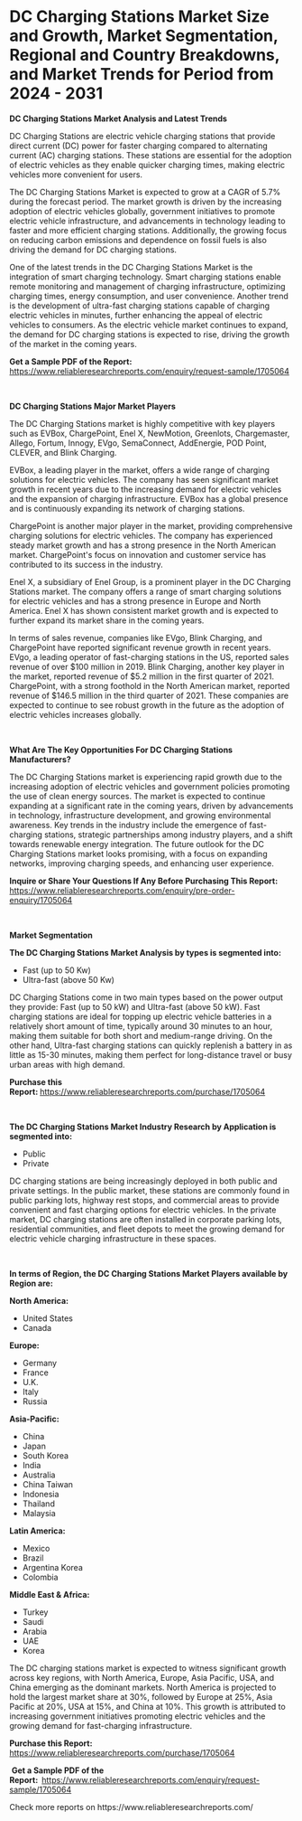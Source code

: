 <p><h1>DC Charging Stations Market Size and Growth, Market Segmentation, Regional and Country Breakdowns, and Market Trends for Period from 2024 -  2031</h1></p><p><strong>DC Charging Stations Market Analysis and Latest Trends</strong></p>
<p><p>DC Charging Stations are electric vehicle charging stations that provide direct current (DC) power for faster charging compared to alternating current (AC) charging stations. These stations are essential for the adoption of electric vehicles as they enable quicker charging times, making electric vehicles more convenient for users.</p><p>The DC Charging Stations Market is expected to grow at a CAGR of 5.7% during the forecast period. The market growth is driven by the increasing adoption of electric vehicles globally, government initiatives to promote electric vehicle infrastructure, and advancements in technology leading to faster and more efficient charging stations. Additionally, the growing focus on reducing carbon emissions and dependence on fossil fuels is also driving the demand for DC charging stations.</p><p>One of the latest trends in the DC Charging Stations Market is the integration of smart charging technology. Smart charging stations enable remote monitoring and management of charging infrastructure, optimizing charging times, energy consumption, and user convenience. Another trend is the development of ultra-fast charging stations capable of charging electric vehicles in minutes, further enhancing the appeal of electric vehicles to consumers. As the electric vehicle market continues to expand, the demand for DC charging stations is expected to rise, driving the growth of the market in the coming years.</p></p>
<p><strong>Get a Sample PDF of the Report:&nbsp;</strong> <a href="https://www.reliableresearchreports.com/enquiry/request-sample/1705064">https://www.reliableresearchreports.com/enquiry/request-sample/1705064</a></p>
<p>&nbsp;</p>
<p><strong>DC Charging Stations Major Market Players</strong></p>
<p><p>The DC Charging Stations market is highly competitive with key players such as EVBox, ChargePoint, Enel X, NewMotion, Greenlots, Chargemaster, Allego, Fortum, Innogy, EVgo, SemaConnect, AddEnergie, POD Point, CLEVER, and Blink Charging. </p><p>EVBox, a leading player in the market, offers a wide range of charging solutions for electric vehicles. The company has seen significant market growth in recent years due to the increasing demand for electric vehicles and the expansion of charging infrastructure. EVBox has a global presence and is continuously expanding its network of charging stations.</p><p>ChargePoint is another major player in the market, providing comprehensive charging solutions for electric vehicles. The company has experienced steady market growth and has a strong presence in the North American market. ChargePoint's focus on innovation and customer service has contributed to its success in the industry.</p><p>Enel X, a subsidiary of Enel Group, is a prominent player in the DC Charging Stations market. The company offers a range of smart charging solutions for electric vehicles and has a strong presence in Europe and North America. Enel X has shown consistent market growth and is expected to further expand its market share in the coming years.</p><p>In terms of sales revenue, companies like EVgo, Blink Charging, and ChargePoint have reported significant revenue growth in recent years. EVgo, a leading operator of fast-charging stations in the US, reported sales revenue of over $100 million in 2019. Blink Charging, another key player in the market, reported revenue of $5.2 million in the first quarter of 2021. ChargePoint, with a strong foothold in the North American market, reported revenue of $146.5 million in the third quarter of 2021. These companies are expected to continue to see robust growth in the future as the adoption of electric vehicles increases globally.</p></p>
<p>&nbsp;</p>
<p><strong>What Are The Key Opportunities For DC Charging Stations Manufacturers?</strong></p>
<p><p>The DC Charging Stations market is experiencing rapid growth due to the increasing adoption of electric vehicles and government policies promoting the use of clean energy sources. The market is expected to continue expanding at a significant rate in the coming years, driven by advancements in technology, infrastructure development, and growing environmental awareness. Key trends in the industry include the emergence of fast-charging stations, strategic partnerships among industry players, and a shift towards renewable energy integration. The future outlook for the DC Charging Stations market looks promising, with a focus on expanding networks, improving charging speeds, and enhancing user experience.</p></p>
<p><strong>Inquire or Share Your Questions If Any Before Purchasing This Report:</strong> <a href="https://www.reliableresearchreports.com/enquiry/pre-order-enquiry/1705064">https://www.reliableresearchreports.com/enquiry/pre-order-enquiry/1705064</a></p>
<p>&nbsp;</p>
<p><strong>Market Segmentation</strong></p>
<p><strong>The DC Charging Stations Market Analysis by types is segmented into:</strong></p>
<p><ul><li>Fast (up to 50 Kw)</li><li>Ultra-fast (above 50 Kw)</li></ul></p>
<p><p>DC Charging Stations come in two main types based on the power output they provide: Fast (up to 50 kW) and Ultra-fast (above 50 kW). Fast charging stations are ideal for topping up electric vehicle batteries in a relatively short amount of time, typically around 30 minutes to an hour, making them suitable for both short and medium-range driving. On the other hand, Ultra-fast charging stations can quickly replenish a battery in as little as 15-30 minutes, making them perfect for long-distance travel or busy urban areas with high demand.</p></p>
<p><strong>Purchase this Report:&nbsp;</strong><a href="https://www.reliableresearchreports.com/purchase/1705064">https://www.reliableresearchreports.com/purchase/1705064</a></p>
<p>&nbsp;</p>
<p><strong>The DC Charging Stations Market Industry Research by Application is segmented into:</strong></p>
<p><ul><li>Public</li><li>Private</li></ul></p>
<p><p>DC charging stations are being increasingly deployed in both public and private settings. In the public market, these stations are commonly found in public parking lots, highway rest stops, and commercial areas to provide convenient and fast charging options for electric vehicles. In the private market, DC charging stations are often installed in corporate parking lots, residential communities, and fleet depots to meet the growing demand for electric vehicle charging infrastructure in these spaces.</p></p>
<p>&nbsp;</p>
<p><strong>In terms of Region, the DC Charging Stations Market Players available by Region are:</strong></p>
<p>
    <p> <strong> North America: </strong>
        <ul>
            <li>United States</li>
            <li>Canada</li>
        </ul>
        </p> 
    <p> <strong> Europe: </strong>
        <ul>
            <li>Germany</li>
            <li>France</li>
            <li>U.K.</li>
            <li>Italy</li>
            <li>Russia</li>
        </ul>
        </p> 
    <p> <strong> Asia-Pacific: </strong>
        <ul>
            <li>China</li>
            <li>Japan</li>
            <li>South Korea</li>
            <li>India</li>
            <li>Australia</li>
            <li>China Taiwan</li>
            <li>Indonesia</li>
            <li>Thailand</li>
            <li>Malaysia</li>
        </ul>
        </p> 
    <p> <strong> Latin America: </strong>
        <ul>
            <li>Mexico</li>
            <li>Brazil</li>
            <li>Argentina Korea</li>
            <li>Colombia</li>
        </ul>
        </p> 
    <p> <strong> Middle East & Africa: </strong>
        <ul>
            <li>Turkey</li>
            <li>Saudi</li>
            <li>Arabia</li>
            <li>UAE</li>
            <li>Korea</li>
        </ul>
    </p>
    </p>
<p><p>The DC charging stations market is expected to witness significant growth across key regions, with North America, Europe, Asia Pacific, USA, and China emerging as the dominant markets. North America is projected to hold the largest market share at 30%, followed by Europe at 25%, Asia Pacific at 20%, USA at 15%, and China at 10%. This growth is attributed to increasing government initiatives promoting electric vehicles and the growing demand for fast-charging infrastructure.</p></p>
<p><strong>Purchase this Report: </strong><a href="https://www.reliableresearchreports.com/purchase/1705064">https://www.reliableresearchreports.com/purchase/1705064</a></p>
<p>&nbsp;<strong>Get a Sample PDF of the Report:&nbsp;&nbsp;</strong><a href="https://www.reliableresearchreports.com/enquiry/request-sample/1705064">https://www.reliableresearchreports.com/enquiry/request-sample/1705064</a></p>
<p><strong></strong></p>
<p>Check more reports on https://www.reliableresearchreports.com/</p>